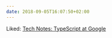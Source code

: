 ```yaml
---
date: 2018-09-05T16:07:50+02:00
---
```


Liked: [Tech Notes: TypeScript at Google](http://neugierig.org/software/blog/2018/09/typescript-at-google.html)